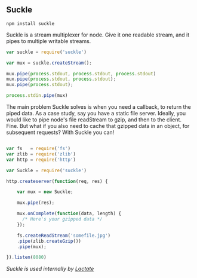 ## Suckle

`npm install suckle`

Suckle is a stream multiplexer for node. Give it one readable stream, and it pipes to multiple writable streams.

```js
var suckle = require('suckle')

var mux = suckle.createStream();

mux.pipe(process.stdout, process.stdout, process.stdout)
mux.pipe(process.stdout, process.stdout);
mux.pipe(process.stdout);

process.stdin.pipe(mux)
```

The main problem Suckle solves is when you need a callback, to return the piped data. As a case study, say you have a static file server. Ideally, you would like to pipe node's file readStream to gzip, and then to the client. Fine. But what if you also need to cache that gzipped data in an object, for subsequent requests? With Suckle you can!

```js

var fs   = require('fs')
var zlib = require('zlib')
var http = require('http')

var Suckle = require('suckle')

http.createserver(function(req, res) {

    var mux = new Suckle;

    mux.pipe(res);

    mux.onComplete(function(data, length) {
      /* Here's your gzipped data */
    });

    fs.createReadStream('somefile.jpg')
    .pipe(zlib.createGzip())
    .pipe(mux);

}).listen(8080)


```

*Suckle is used internally by [Lactate](https://github.com/Weltschmerz/Lactate)*
